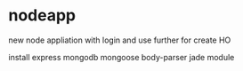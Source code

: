 # nodeapp
new node appliation with login and use further for create HO 

install express mongodb mongoose body-parser jade module
